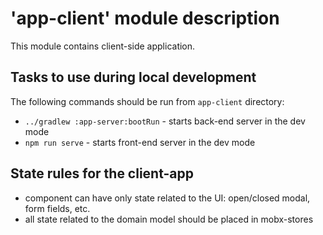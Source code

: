 # 'app-client' module description

This module contains client-side application.

## Tasks to use during local development

The following commands should be run from `app-client` directory:

- `../gradlew :app-server:bootRun` - starts back-end server in the dev mode
- `npm run serve`                  - starts front-end server in the dev mode

## State rules for the client-app

- component can have only state related to the UI: open/closed modal, form fields, etc.
- all state related to the domain model should be placed in mobx-stores
